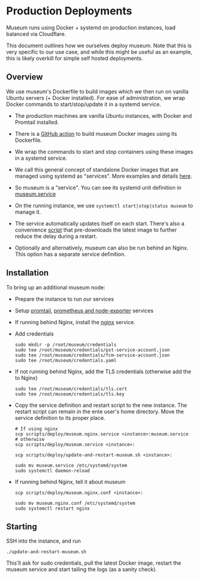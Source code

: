 # Production Deployments

Museum runs using Docker + systemd on production instances, load balanced via
Cloudflare.

This document outlines how we ourselves deploy museum. Note that this is very
specific to our use case, and while this might be useful as an example, this is
likely overkill for simple self hosted deployments.

## Overview

We use museum's Dockerfile to build images which we then run on vanilla Ubuntu
servers (+ Docker installed). For ease of administration, we wrap Docker
commands to start/stop/update it in a systemd service.

* The production machines are vanilla Ubuntu instances, with Docker and Promtail
installed.

* There is a [GitHub action](../../../.github/workflows/server-release.yml) to
  build museum Docker images using its Dockerfile.

* We wrap the commands to start and stop containers using these images in a
  systemd service.

* We call this general concept of standalone Docker images that are managed
using systemd as "services". More examples and details
[here](../../../infra/services/README.md).

* So museum is a "service". You can see its systemd unit definition in
  [museum.service](museum.service)

* On the running instance, we use `systemctl start|stop|status museum` to manage
  it.

* The service automatically updates itself on each start. There's also a
  convenience [script](update-and-restart-museum.sh) that pre-downloads the
  latest image to further reduce the delay during a restart.

* Optionally and alternatively, museum can also be run behind an Nginx. This
  option has a separate service definition.

## Installation

To bring up an additional museum node:

* Prepare the instance to run our services

* Setup [promtail](../../../infra/services/promtail/README.md), [prometheus and node-exporter](../../../infra/services/prometheus/README.md) services

* If running behind Nginx, install the
  [nginx](../../../infra/services/nginx/README.md) service.

* Add credentials

      sudo mkdir -p /root/museum/credentials
      sudo tee /root/museum/credentials/pst-service-account.json
      sudo tee /root/museum/credentials/fcm-service-account.json
      sudo tee /root/museum/credentials.yaml

* If not running behind Nginx, add the TLS credentials (otherwise add the to
  Nginx)

      sudo tee /root/museum/credentials/tls.cert
      sudo tee /root/museum/credentials/tls.key

* Copy the service definition and restart script to the new instance. The
  restart script can remain in the ente user's home directory. Move the service
  definition to its proper place.

      # If using nginx
      scp scripts/deploy/museum.nginx.service <instance>:museum.service
      # otherwise
      scp scripts/deploy/museum.service <instance>:

      scp scripts/deploy/update-and-restart-museum.sh <instance>:

      sudo mv museum.service /etc/systemd/system
      sudo systemctl daemon-reload

* If running behind Nginx, tell it about museum

      scp scripts/deploy/museum.nginx.conf <instance>:

      sudo mv museum.nginx.conf /etc/systemd/system
      sudo systemctl restart nginx

## Starting

SSH into the instance, and run

    ./update-and-restart-museum.sh

This'll ask for sudo credentials, pull the latest Docker image, restart the
museum service and start tailing the logs (as a sanity check).
